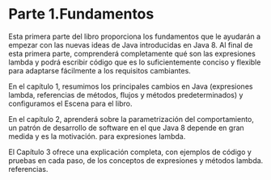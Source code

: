 # Parte 1.Fundamentos
Esta primera parte del libro proporciona los fundamentos que le ayudarán a empezar con las nuevas ideas de Java introducidas en Java 8. Al final de esta primera parte, comprenderá completamente qué son las expresiones lambda y podrá escribir código que es lo suficientemente conciso y flexible para adaptarse fácilmente a los requisitos cambiantes.

En el capítulo 1, resumimos los principales cambios en Java (expresiones lambda, referencias de métodos, flujos y métodos predeterminados) y configuramos el Escena para el libro.

En el capítulo 2, aprenderá sobre la parametrización del comportamiento, un patrón de desarrollo de software en el que Java 8 depende en gran medida y es la motivación. para expresiones lambda.

El Capítulo 3 ofrece una explicación completa, con ejemplos de código y pruebas en cada paso, de los conceptos de expresiones y métodos lambda. referencias.
